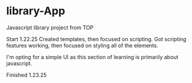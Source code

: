 # library-App
Javascript library project from TOP

Start 1.22.25
Created templates, then focused on scripting. Got scripting features working, then focused on styling all of the elements.

I'm opting for a simple UI as this section of learning is primarily about javascript. 

Finished 1.23.25
